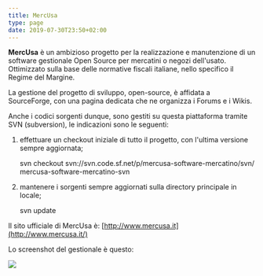 ```yaml
---
title: MercUsa
type: page
date: 2019-07-30T23:50+02:00
---
```


**MercUsa** è un ambizioso progetto per la realizzazione e manutenzione di un software gestionale Open Source per mercatini o negozi dell'usato. Ottimizzato sulla base delle normative fiscali italiane, nello specifico il Regime del Margine.

La gestione del progetto di sviluppo, open-source, è affidata a SourceForge, con una pagina dedicata che ne organizza i Forums e i Wikis.

Anche i codici sorgenti dunque, sono gestiti su questa piattaforma tramite SVN (subversion), le indicazioni sono le seguenti:

1.  effettuare un checkout iniziale di tutto il progetto, con l'ultima versione sempre aggiornata;
    
     svn checkout svn://svn.code.sf.net/p/mercusa-software-mercatino/svn/ mercusa-software-mercatino-svn 
    
2.  mantenere i sorgenti sempre aggiornati sulla directory principale in locale;
    
     svn update 
    

Il sito ufficiale di MercUsa è: [http://www.mercusa.it](http://www.mercusa.it/)

Lo screenshot del gestionale è questo:

![](https://dariofadda.it/media/posts/4/responsive/Schermata-da-2020-09-27-22-08-41-xs.png)
